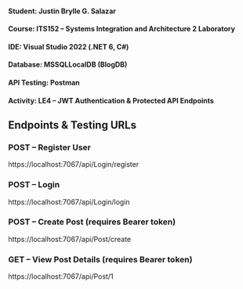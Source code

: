#### Student: Justin Brylle G. Salazar
#### Course: ITS152 – Systems Integration and Architecture 2 Laboratory
#### IDE: Visual Studio 2022 (.NET 6, C#)
#### Database: MSSQLLocalDB (BlogDB)
#### API Testing: Postman
#### Activity: LE4 – JWT Authentication & Protected API Endpoints


## Endpoints & Testing URLs

### POST – Register User

https://localhost:7067/api/Login/register

### POST – Login

https://localhost:7067/api/Login/login

### POST – Create Post (requires Bearer token)

https://localhost:7067/api/Post/create

### GET – View Post Details (requires Bearer token)

https://localhost:7067/api/Post/1

